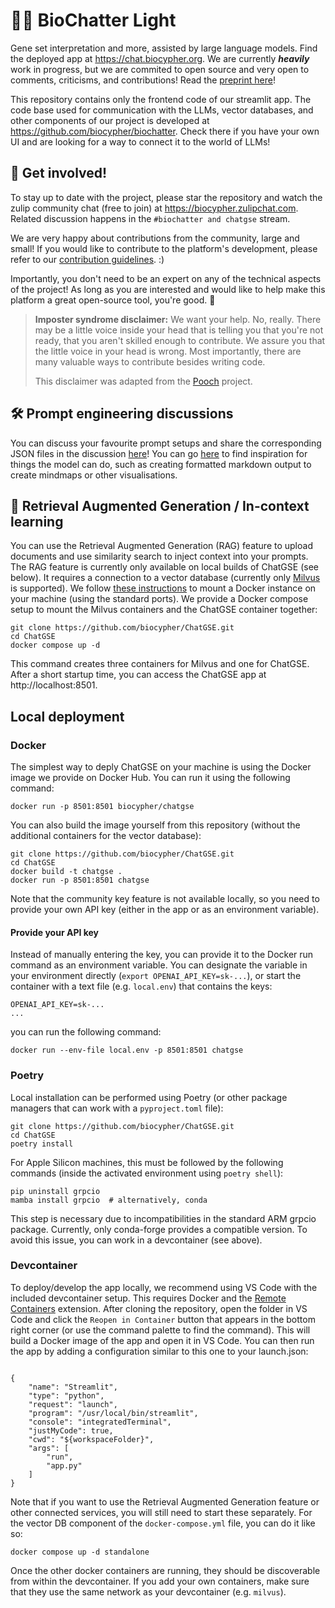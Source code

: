 # 💬🧬 BioChatter Light
Gene set interpretation and more, assisted by large language models. Find the
deployed app at https://chat.biocypher.org. We are currently ***heavily***
work in progress, but we are commited to open source and very open to comments,
criticisms, and contributions! Read the [preprint
here](https://arxiv.org/abs/2305.06488)!

This repository contains only the frontend code of our streamlit app. The code
base used for communication with the LLMs, vector databases, and other
components of our project is developed at 
https://github.com/biocypher/biochatter. Check there if you have your own UI
and are looking for a way to connect it to the world of LLMs!

## 🤝 Get involved!
To stay up to date with the project, please star the repository and watch the
zulip community chat (free to join) at https://biocypher.zulipchat.com.
Related discussion happens in the `#biochatter and chatgse` stream.

We are very happy about contributions from the community, large and small!
If you would like to contribute to the platform's development, please refer to
our [contribution guidelines](CONTRIBUTING.md). :)

Importantly, you don't need to be an expert on any of the technical aspects of
the project! As long as you are interested and would like to help make this
platform a great open-source tool, you're good. 🙂

> **Imposter syndrome disclaimer:** We want your help. No, really. There may be a little voice inside your head that is telling you that you're not ready, that you aren't skilled enough to contribute. We assure you that the little voice in your head is wrong. Most importantly, there are many valuable ways to contribute besides writing code.
>
> This disclaimer was adapted from the [Pooch](https://github.com/fatiando/pooch) project.

## 🛠 Prompt engineering discussions
You can discuss your favourite prompt setups and share the corresponding JSON
files in the discussion
[here](https://github.com/biocypher/ChatGSE/discussions/11)! You can go
[here](https://github.com/biocypher/ChatGSE/discussions/20) to find inspiration
for things the model can do, such as creating formatted markdown output to
create mindmaps or other visualisations.

## 📑 Retrieval Augmented Generation / In-context learning

You can use the Retrieval Augmented Generation (RAG) feature to upload documents
and use similarity search to inject context into your prompts. The RAG feature
is currently only available on local builds of ChatGSE (see below). It requires
a connection to a vector database (currently only [Milvus](https://milvus.io/)
is supported). We follow [these
instructions](https://milvus.io/docs/install_standalone-docker.md) to mount a
Docker instance on your machine (using the standard ports). We provide a Docker
compose setup to mount the Milvus containers and the ChatGSE container together:

```
git clone https://github.com/biocypher/ChatGSE.git
cd ChatGSE
docker compose up -d
```

This command creates three containers for Milvus and one for ChatGSE. After a
short startup time, you can access the ChatGSE app at http://localhost:8501.

## Local deployment

### Docker

The simplest way to deply ChatGSE on your machine is using the Docker image we
provide on Docker Hub. You can run it using the following command:

```
docker run -p 8501:8501 biocypher/chatgse
```

You can also build the image yourself from this repository (without the
additional containers for the vector database):

```
git clone https://github.com/biocypher/ChatGSE.git
cd ChatGSE
docker build -t chatgse .
docker run -p 8501:8501 chatgse
```

Note that the community key feature is not available locally, so you need to
provide your own API key (either in the app or as an environment variable).

#### Provide your API key
Instead of manually entering the key, you can provide it to the Docker run
command as an environment variable. You can designate the variable in your
environment directly (`export OPENAI_API_KEY=sk-...`), or start the container
with a text file (e.g. `local.env`) that contains the keys:

```
OPENAI_API_KEY=sk-...
...
```

you can run the following command: 

```
docker run --env-file local.env -p 8501:8501 chatgse
```

### Poetry
Local installation can be performed using Poetry (or other package managers
that can work with a `pyproject.toml` file):

```
git clone https://github.com/biocypher/ChatGSE.git
cd ChatGSE
poetry install
```

For Apple Silicon machines, this must be followed by the following commands
(inside the activated environment using `poetry shell`):

```
pip uninstall grpcio
mamba install grpcio  # alternatively, conda
```

This step is necessary due to incompatibilities in the standard ARM grpcio
package. Currently, only conda-forge provides a compatible version. To avoid
this issue, you can work in a devcontainer (see above).

### Devcontainer
To deploy/develop the app locally, we recommend using VS Code with the included
devcontainer setup. This requires Docker and the [Remote
Containers](https://marketplace.visualstudio.com/items?itemName=ms-vscode-remote.remote-containers)
extension. After cloning the repository, open the folder in VS Code and click
the `Reopen in Container` button that appears in the bottom right corner (or
use the command palette to find the command). This will build a Docker image
of the app and open it in VS Code. You can then run the app by adding a
configuration similar to this one to your launch.json:

```

{
    "name": "Streamlit",
    "type": "python",
    "request": "launch",
    "program": "/usr/local/bin/streamlit",
    "console": "integratedTerminal",
    "justMyCode": true,
    "cwd": "${workspaceFolder}",
    "args": [
        "run",
        "app.py"
    ]
}

```

Note that if you want to use the Retrieval Augmented Generation feature or other
connected services, you will still need to start these separately. For the
vector DB component of the `docker-compose.yml` file, you can do it like so:

```
docker compose up -d standalone
```

Once the other docker containers are running, they should be discoverable from
within the devcontainer. If you add your own containers, make sure that they
use the same network as your devcontainer (e.g. `milvus`).

